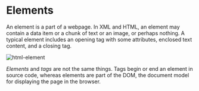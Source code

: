 # Elements

An element is a part of a webpage. In XML and HTML, an element may contain a data item or a chunk of text or an image, or perhaps nothing. 
A typical element includes an opening tag with some attributes, enclosed text content, and a closing tag.

![html-element](https://user-images.githubusercontent.com/32648210/172568109-7439a9a6-8fab-4e52-a2e1-fe26e6b94f3f.jpeg)

*Elements* and *tags* are not the same things. Tags begin or end an element in source code, whereas elements are part of the DOM, the document model for displaying the page in the browser.
